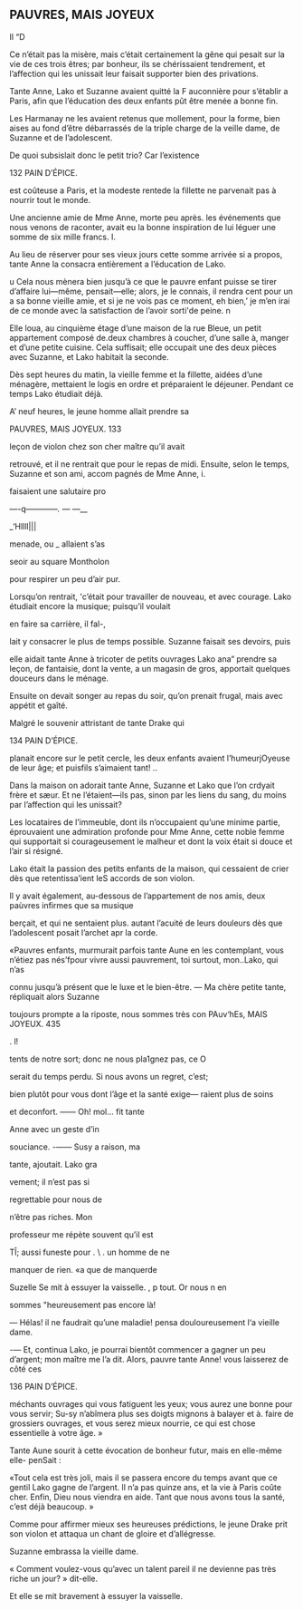 ## PAUVRES, MAIS JOYEUX

Il “D

Ce n’était pas la misère, mais c’était certainement la gêne qui pesait sur la vie de ces trois êtres; par bonheur, ils se chérissaient tendrement, et l’affection qui les unissait leur faisait supporter bien des privations.

Tante Anne, Lako et Suzanne avaient quitté la F auconnière pour s’établir a Paris, afin que l’éducation des deux enfants pût être menée a bonne fin.

Les Harmanay ne les avaient retenus que mollement, pour la forme, bien aises au fond d’être débarrassés de la triple charge de la veille dame, de Suzanne et de l’adolescent.

De quoi subsislait donc le petit trio? Car l’existence

132 PAIN D’ÉPICE.

est coûteuse a Paris, et la modeste rentede la fillette ne parvenait pas à nourrir tout le monde.

Une ancienne amie de Mme Anne, morte peu après. les événements que nous venons de raconter, avait eu la bonne inspiration de lui léguer une somme de six mille francs. I.

Au lieu de réserver pour ses vieux jours cette somme arrivée si a propos, tante Anne la consacra entièrement a l’éducation de Lako.

u Cela nous mènera bien jusqu’à ce que le pauvre enfant puisse se tirer d’affaire lui—même, pensait—elle; alors, je le connais, il rendra cent pour un a sa bonne vieille amie, et si je ne vois pas ce moment, eh bien,’ je m’en irai de ce monde avec la satisfaction de l’avoir sorti'de peine. n

Elle loua, au cinquième étage d’une maison de la rue Bleue, un petit appartement composé de.deux chambres à coucher, d’une salle à, manger et d’une petite cuisine. Cela suffisait; elle occupait une des deux pièces avec Suzanne, et Lako habitait la seconde.

Dès sept heures du matin, la vieille femme et la fillette, aidées d’une ménagère, mettaient le logis en ordre et préparaient le déjeuner. Pendant ce temps Lako étudiait déjà.

A’ neuf heures, le jeune homme allait prendre sa

PAUVRES, MAIS JOYEUX. 133

leçon de violon chez son cher maître qu’il avait

retrouvé, et il ne rentrait que pour le repas de midi. Ensuite, selon le temps, Suzanne et son ami, accom pagnés de Mme Anne, i.

faisaient une salutaire pro

 —-q————_. —_ —__

_‘Hllll|||

menade, ou _ allaient s’as

 seoir au square Montholon

pour respirer un peu d’air pur.

Lorsqu’on rentrait, 'c’était pour travailler de nouveau, et avec courage. Lako étudiait encore la musique; puisqu’il voulait

en faire sa carrière, il fal-,

lait y consacrer le plus de temps possible. Suzanne faisait ses devoirs, puis

elle aidait tante Anne à tricoter de petits ouvrages Lako ana“ prendre sa leçon, de fantaisie, dont la vente, a un magasin de gros, apportait quelques douceurs dans le ménage.

Ensuite on devait songer au repas du soir, qu’on prenait frugal, mais avec appétit et gaîté.

Malgré le souvenir attristant de tante Drake qui

134 PAIN D’ÉPICE.

planait encore sur le petit cercle, les deux enfants avaient l’humeurjOyeuse de leur âge; et puisfils s’aimaient tant! ..

Dans la maison on adorait tante Anne, Suzanne et Lako que l’on crdyait frère et sæur. Et ne l’étaient—ils pas, sinon par les liens du sang, du moins par l’affection qui les unissait?

Les locataires de l’immeuble, dont ils n’occupaient qu’une minime partie, éprouvaient une admiration profonde pour Mme Anne, cette noble femme qui supportait si courageusement le malheur et dont la voix était si douce et l’air si résigné.

Lako était la passion des petits enfants de la maison, qui cessaient de crier dès que retentissa’ient leS accords de son violon.

Il y avait également, au-dessous de l’appartement de nos amis, deux paùvres infirmes que sa musique

berçait, et qui ne sentaient plus. autant l’acuité de leurs douleurs dès que l’adolescent posait l’archet apr la corde.

«Pauvres enfants, murmurait parfois tante Aune en les contemplant, vous n’étiez pas nés’fpour vivre aussi pauvrement, toi surtout, mon..Lako, qui n’as

connu jusqu’à présent que le luxe et le bien-être. — Ma chère petite tante, répliquait alors Suzanne

toujours prompte a la riposte, nous sommes très con PAuv‘hEs, MAIS JOYEUX. 435

. l!

tents de notre sort; donc ne nous pla1gnez pas, ce O

serait du temps perdu. Si nous avons un regret, c’est;

bien plutôt pour vous dont l’âge et la santé exige— raient plus de soins

et deconfort. —— Oh! mol... fit tante

Anne avec un geste d’in

 souciance. -—— Susy a raison, ma

tante, ajoutait. Lako gra

 vement; il n’est pas si

regrettable pour nous de

n’être pas riches. Mon

professeur me répète souvent qu’il est

TÎ; aussi funeste pour . \ . un homme de ne

manquer de rien. «a que de manquerde

Suzelle Se mit à essuyer la vaisselle. , p tout. Or nous n en

sommes "heureusement pas encore là!

— Hélas! il ne faudrait qu’une maladie! pensa douloureusement l‘a vieille dame.

-— Et, continua Lako, je pourrai bientôt commencer a gagner un peu d’argent; mon maître me l’a dit. Alors, pauvre tante Anne! vous laisserez de côté ces

136 PAIN D’ÉPICE.

méchants ouvrages qui vous fatiguent les yeux; vous aurez une bonne pour vous servir; Su-sy n’abîmera plus ses doigts mignons à balayer et à. faire de grossiers ouvrages, et vous serez mieux nourrie, ce qui est chose essentielle à votre âge. »

Tante Aune sourit à cette évocation de bonheur futur, mais en elle-même elle- penSait :

«Tout cela est très joli, mais il se passera encore du temps avant que ce gentil Lako gagne de l’argent. ll n’a pas quinze ans, et la vie à Paris coûte cher. Enfin, Dieu nous viendra en aide. Tant que nous avons tous la santé, c’est déjà beaucoup. »

Comme pour affirmer mieux ses heureuses prédictions, le jeune Drake prit son violon et attaqua un chant de gloire et d’allégresse.

Suzanne embrassa la vieille dame.

« Comment voulez-vous qu’avec un talent pareil il ne devienne pas très riche un jour? » dit-elle.

Et elle se mit bravement à essuyer la vaisselle.
